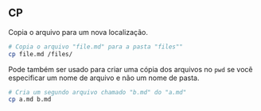 ## CP

Copia o arquivo para um nova localização.

```sh
# Copia o arquivo "file.md" para a pasta "files""
cp file.md /files/
```

Pode também ser usado para criar uma cópia dos arquivos no `pwd` se você especificar um nome de arquivo e não um nome de pasta.

```sh
# Cria um segundo arquivo chamado "b.md" do "a.md"
cp a.md b.md
```
